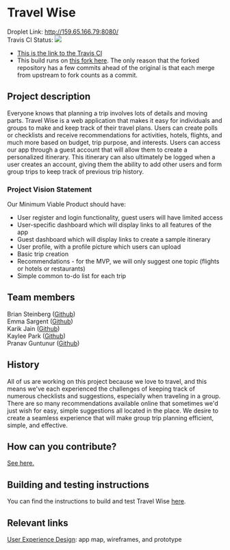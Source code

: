 # Travel Wise
Droplet Link: http://159.65.166.79:8080/     
Travis CI Status: ![](https://travis-ci.com/pguntunur/project-setup-team-luniao-devolved.svg?branch=develop)    
* [This is the link to the Travis CI](https://travis-ci.com/github/pguntunur/project-setup-team-luniao-devolved)
* This build runs on [this fork here](https://github.com/pguntunur/project-setup-team-luniao-devolved/). The only reason that the forked repository has a few commits ahead of the original is that each merge from upstream to fork counts as a commit.

## Project description
Everyone knows that planning a trip involves lots of details and moving parts. Travel Wise is a web application that makes it easy for individuals and groups to make and keep track of their travel plans. Users can create polls or checklists and receive recommendations for activities, hotels, flights, and much more based on budget, trip purpose, and interests. Users can access our app through a guest account that will allow them to create a personalized itinerary. This itinerary can also ultimately be logged when a user creates an account, giving them the ability to add other users and form group trips to keep track of previous trip history.

### Project Vision Statement
Our Minimum Viable Product should have:
* User register and login functionality, guest users will have limited access
* User-specific dashboard which will display links to all features of the app 
* Guest dashboard which will display links to create a sample itinerary 
* User profile, with a profile picture which users can upload
* Basic trip creation
* Recommendations - for the MVP, we will only suggest one topic (flights or hotels or restaurants)
* Simple common to-do list for each trip

## Team members
Brian Steinberg ([Github](https://github.com/trumpetintex))    
Emma Sargent ([Github](https://github.com/nut_hut))    
Karik Jain ([Github](https://github.com/kartik57))    
Kaylee Park ([Github](https://github.com/yushin420))   
Pranav Guntunur ([Github](https://github.com/pguntunur))

## History
All of us are working on this project because we love to travel, and this means we've each experienced the challenges of keeping track of numerous checklists and suggestions, especially when traveling in a group. There are so many recommendations available online that sometimes we'd just wish for easy, simple suggestions all located in the place. We desire to create a seamless experience that will make group trip planning efficient, simple, and effective. 

## How can you contribute?
[See here.](CONTRIBUTING.md)

## Building and testing instructions
You can find the instructions to build and test Travel Wise [here](CONTRIBUTING.md).

## Relevant links
[User Experience Design](https://github.com/agile-dev-assignments/user-experience-design-team-luniao-devolved): app map, wireframes, and prototype

